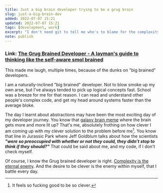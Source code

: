 ```yaml
---
title: Just a big brain developer trying to be a grug brain
slug: just-a-big-brain-dev
added: 2022-07-07 15:21
updated: 2022-07-07 15:21
tags: [development, work]
excerpt: "I don't need git to tell me who's to blame for the complexity here."
note: publish
---
```

### Link: [The Grug Brained Developer - A layman's guide to thinking like the self-aware smol brained](https://grugbrain.dev/)

This made me laugh, multiple times, because of the dunks on "big brained" developers.

I am a naturally-inclined "big brained" developer. Not to blow smoke up my own arse, but I've always tended to pick up logical concepts fast. School was a breeze for me for that reason. I can read and understand other people's complex code, and get my head around systems faster than the average bloke.

The day I learnt about abstractions may have been the most exciting day of my developer journey. You know that [galaxy brain meme](https://knowyourmeme.com/memes/galaxy-brain) where the brain gets more and more lit up? That's me, absolutely frothing on how clever I am coming up with my clever solution to the problem before me[^1]. You know that line in Jurassic Park where Jeff Goldblum talks about how the scientists **_"were so preoccupied with whether or not they could, they didn’t stop to think if they should?"_** That could be said about me, and my code, if I don't check myself.

Of course, I know the Grug brained developer is right. [Complexity is the eternal enemy](https://grugbrain.dev/#grug-on-complexity). And the desire to be clever is the enemy within myself, that I battle every day.

[^1]: It feels so fucking good to be so clever.
